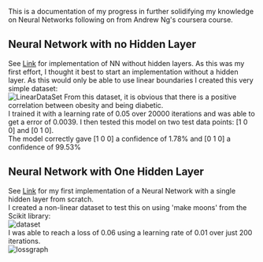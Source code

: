 This is a documentation of my progress in further solidifying my knowledge on Neural Networks following on from Andrew Ng's coursera course.  
## Neural Network with no Hidden Layer
See [Link]() for implementation of NN without hidden layers. As this was my first effort, I thought it best to start an implementation without a hidden layer. As this would only be able to use linear boundaries I created this very simple dataset:  
![LinearDataSet](https://github.com/JanThan/LearningML/blob/master/NeuralNetwork/images/LinearDataset.PNG)
From this dataset, it is obvious that there is a positive correlation between obesity and being diabetic.  
I trained it with a learning rate of 0.05 over 20000 iterations and was able to get a error of 0.0039.
I then tested this model on two test data points: [1 0 0] and [0 1 0].  
The model correctly gave [1 0 0] a confidence of 1.78%
and [0 1 0] a confidence of 99.53%

## Neural Network with One Hidden Layer
See [Link](https://github.com/JanThan/LearningML/blob/master/NeuralNetwork/NN_withHiddenLayer.py) for my first implementation of a Neural Network with a single hidden layer from scratch.  
I created a non-linear dataset to test this on using 'make moons' from the Scikit library:  
![dataset](https://github.com/JanThan/LearningML/blob/master/NeuralNetwork/images/Data.png)  
I was able to reach a loss of 0.06 using a learning rate of 0.01 over just 200 iterations.  
![lossgraph](https://github.com/JanThan/LearningML/blob/master/NeuralNetwork/images/NN_with_hidden_cost.png)
